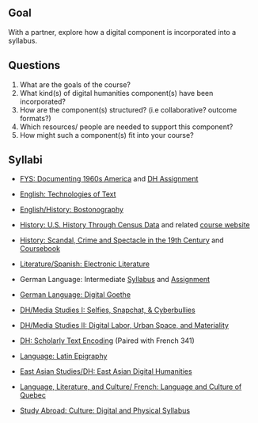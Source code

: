 
## Goal

With a partner, explore how a digital component is incorporated into a syllabus.   

## Questions

1. What are the goals of the course?
2. What kind(s) of digital humanities component(s) have been incorporated? 
3. How are the component(s) structured? (i.e collaborative? outcome formats?)
4. Which resources/ people are needed to support this component?
5. How might such a component(s) fit into your course?

## Syllabi

- [FYS: Documenting 1960s America](https://github.com/nolauren/workshops/blob/master/urdhpedagogy/files/FYS_Syllabus.pdf) and [DH Assignment](https://github.com/nolauren/workshops/blob/master/urdhpedagogy/files/fys100assignment.md)

- [English: Technologies of Text](https://s18tot.ryancordell.org/)

- [English/History: Bostonography](http://bostonography.benschmidt.org/)

- [History: U.S. History Through Census Data](http://www.emilyklancher.com/teaching/history90_01_fall.pdf)
and related [course website](https://journeys.dartmouth.edu/censushistory/)

- [History: Scandal, Crime and Spectacle in the 19th Century](https://github.com/nolauren/workshops/blob/master/urdhpedagogy/files/History211.pdf) and [Coursebook](http://walshbr.com/textanalysiscoursebook/table-of-contents/)

- [Literature/Spanish: Electronic Literature](http://eliterature.digitalhumanities.berkeley.edu/)

- German Language: Intermediate [Syllabus](https://github.com/nolauren/workshops/blob/master/urdhpedagogy/files/262%20Syllabus.doc) and [Assignment](https://github.com/nolauren/workshops/blob/master/urdhpedagogy/files/Abschlussprojekt%202018%20Details.doc)

- [German Language: Digital Goethe](https://github.com/nolauren/workshops/blob/master/urdhpedagogy/files/GERM%20349%20TTr%202018%20Syllabus.docx)

- [DH/Media Studies I: Selfies, Snapchat, & Cyberbullies](https://miriamposner.com/dh150w15/)

- [DH/Media Studies II: Digital Labor, Urban Space, and Materiality](http://digitalmateriallabor.org/syllabus/)

- [DH: Scholarly Text Encoding](https://tei.academic.wlu.edu/) (Paired with French 341)

- [Language: Latin Epigraphy](http://www.monicaberti.com/wp-content/uploads/2015/09/Latin_Epigraphy_Syllabus_2013.pdf)

- [East Asian Studies/DH: East Asian Digital Humanities](https://hcommons.org/deposits/objects/hc:17238/datastreams/CONTENT/content)

- [Language, Literature, and Culture/ French: Language and Culture of Quebec](https://hcommons.org/deposits/objects/hc:20318/datastreams/CONTENT/content)

- [Study Abroad: Culture: Digital and Physical Syllabus](https://hcommons.org/deposits/objects/hc:11360/datastreams/CONTENT/content)

